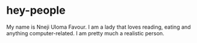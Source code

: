 # hey-people
My name is Nneji Uloma Favour.
I am a lady that loves reading, eating and anything computer-related.
I am pretty much a realistic person.
